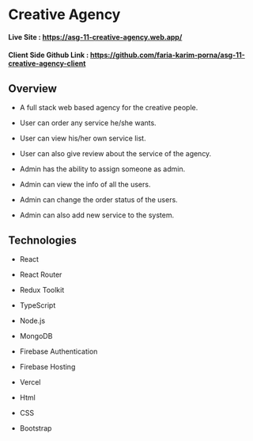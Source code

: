 # Creative Agency

#### Live Site : https://asg-11-creative-agency.web.app/

#### Client Side Github Link : https://github.com/faria-karim-porna/asg-11-creative-agency-client

## Overview

* A full stack web based agency for the  creative people.

* User can order any service he/she wants.

* User can view his/her own service list.

* User can also give review about the service of the agency.

* Admin has the ability to assign someone as admin.

* Admin can view the  info of all the users.

* Admin can change the order status of the users.

* Admin can also add new service to the system.

## Technologies 

* React

* React Router

* Redux Toolkit

* TypeScript

* Node.js

* MongoDB

* Firebase Authentication 

* Firebase Hosting

* Vercel

* Html

* CSS

* Bootstrap
